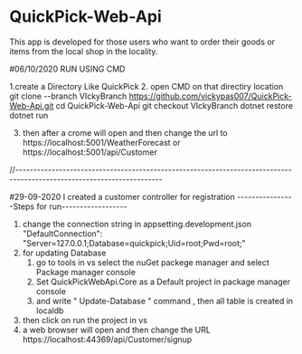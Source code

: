 # QuickPick-Web-Api
This app is developed for those users who want to order their goods or items from the local shop in the locality.

#06/10/2020
RUN USING CMD

1.create a Directory Like QuickPick
2. open CMD on that directiry location
git clone --branch VIckyBranch https://github.com/vickypas007/QuickPick-Web-Api.git
cd QuickPick-Web-Api
git checkout VIckyBranch
dotnet restore
dotnet run 

3. then after a crome will open and then change the url to https://localhost:5001/WeatherForecast or https://localhost:5001/api/Customer


//----------------------------------------------------------------------------------------------------------------------


#29-09-2020
I created a customer controller for registration 
----------------Steps for run------------------
1. change the connection string in appsetting.development.json
"DefaultConnection": "Server=127.0.0.1;Database=quickpick;Uid=root;Pwd=root;"
2. for updating Database
   1. go to tools in vs select the  nuGet packege manager and select Package manager console
   2. Set QuickPickWebApi.Core as a Default project in package manager console
   3. and write " Update-Database " command , then all table is created in localdb
3. then click on run the project in vs
4. a web browser will open and then change the URL https://localhost:44369/api/Customer/signup
